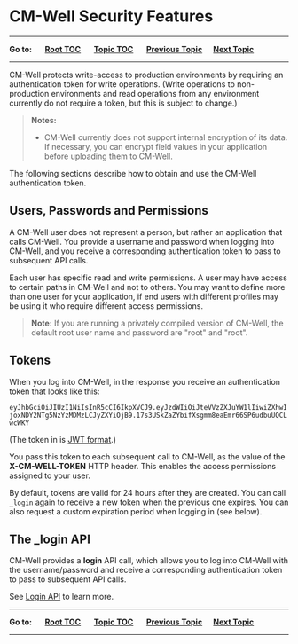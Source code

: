# CM-Well Security Features #

----

**Go to:** &nbsp;&nbsp;&nbsp;&nbsp; [**Root TOC**](CM-Well.RootTOC.md) &nbsp;&nbsp;&nbsp;&nbsp; [**Topic TOC**](DevGuide.TOC.md) &nbsp;&nbsp;&nbsp;&nbsp; [**Previous Topic**](DevGuide.WorkingWithNamedSub-Graphs.md)&nbsp;&nbsp;&nbsp;&nbsp; [**Next Topic**](DevGuide.ManagingUsers.md)  

----

CM-Well protects write-access to production environments by requiring an authentication token for write operations. (Write operations to non-production environments and read operations from any environment currently do not require a token, but this is subject to change.)

> **Notes:**
> * CM-Well currently does not support internal encryption of its data. If necessary, you can encrypt field values in your application before uploading them to CM-Well.

The following sections describe how to obtain and use the CM-Well authentication token.

## Users, Passwords and Permissions ##

A CM-Well user does not represent a person, but rather an application that calls CM-Well. You provide a username and password when logging into CM-Well, and you receive a corresponding authentication token to pass to subsequent API calls.

Each user has specific read and write permissions. A user may have access to certain paths in CM-Well and not to others. You may want to define more than one user for your application, if end users with different profiles may be using it who require different access permissions.

>**Note:** If you are running a privately compiled version of CM-Well, the default root user name and password are "root" and "root".

## Tokens ##

When you log into CM-Well, in the response you receive an authentication token that looks like this:
 
`eyJhbGciOiJIUzI1NiIsInR5cCI6IkpXVCJ9.eyJzdWIiOiJteVVzZXJuYW1lIiwiZXhwIjoxNDY2NTg5NzYzMDMzLCJyZXYiOjB9.17s3USkZaZYbifXsgmm8eaEmr66SP6udbuUQCLwcWKY`

(The token in is [JWT format](http://jwt.io).)

You pass this token to each subsequent call to CM-Well, as the value of the **X-CM-WELL-TOKEN** HTTP header. This enables the access permissions assigned to your user.

By default, tokens are valid for 24 hours after they are created. You can call `_login` again to receive a new token when the previous one expires. You can also request a custom expiration period when logging in (see below).


## The _login API ##

CM-Well provides a **login** API call, which allows you to log into CM-Well with the username/password and receive a corresponding authentication token to pass to subsequent API calls.

See [Login API](API.Login.Login.md) to learn more.

----

**Go to:** &nbsp;&nbsp;&nbsp;&nbsp; [**Root TOC**](CM-Well.RootTOC.md) &nbsp;&nbsp;&nbsp;&nbsp; [**Topic TOC**](DevGuide.TOC.md) &nbsp;&nbsp;&nbsp;&nbsp; [**Previous Topic**](DevGuide.WorkingWithNamedSub-Graphs.md)&nbsp;&nbsp;&nbsp;&nbsp; [**Next Topic**](DevGuide.ManagingUsers.md)  

----






